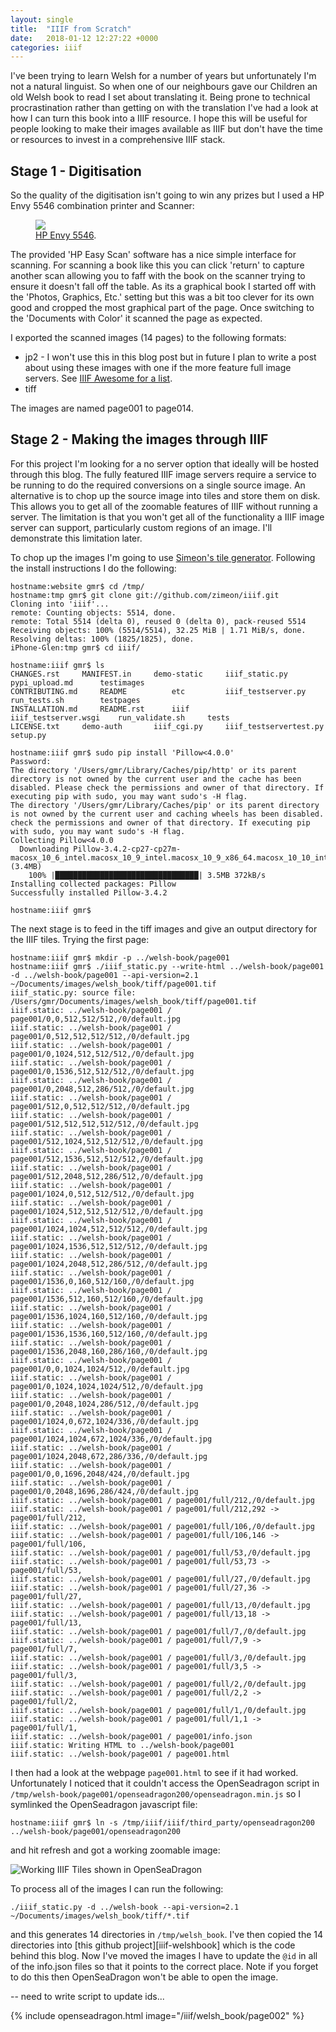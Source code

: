 ```yaml
---
layout: single
title:  "IIIF from Scratch"
date:   2018-01-12 12:27:22 +0000
categories: iiif
---
```


I've been trying to learn Welsh for a number of years but unfortunately I'm not a natural linguist. So when one of our neighbours gave our Children an old Welsh book to read I set about translating it. Being prone to technical procrastination rather than getting on with the translation I've had a look at how I can turn this book into a IIIF resource. I hope this will be useful for people looking to make their images available as IIIF but don't have the time or resources to invest in a comprehensive IIIF stack.

## Stage 1 - Digitisation

So the quality of the digitisation isn't going to win any prizes but I used a HP Envy 5546 combination printer and Scanner:

<figure>
	<a href="https://support.hp.com/us-en/product/hp-envy-5540-all-in-one-printer-series/5447939/model/5447940/drivers"><img src="/assets/images/HP-Envy-5546.jpg"></a>
	<figcaption><a href="https://support.hp.com/us-en/product/hp-envy-5540-all-in-one-printer-series/5447939/model/5447940/drivers" title="HP Envy 5546">HP Envy 5546</a>.</figcaption>
</figure>


The provided 'HP Easy Scan' software has a nice simple interface for scanning. For scanning a book like this you can click 'return' to capture another scan allowing you to faff with the book on the scanner trying to ensure it doesn't fall off the table. As its a graphical book I started off with the 'Photos, Graphics, Etc.' setting but this was a bit too clever for its own good and cropped the most graphical part of the page. Once switching to the 'Documents with Color' it scanned the page as expected.

I exported the scanned images (14 pages) to the following formats:

 * jp2 - I won't use this in this blog post but in future I plan to write a post about using these images with one if the more feature full image servers. See [IIIF Awesome for a list][awesome-image].
 * tiff

The images are named page001 to page014.

## Stage 2 - Making the images through IIIF

For this project I'm looking for a no server option that ideally will be hosted through this blog. The fully featured IIIF image servers require a service to be running to do the required conversions on a single source image. An alternative is to chop up the source image into tiles and store them on disk. This allows you to get all of the zoomable features of IIIF without running a server. The limitation is that you won't get all of the functionality a IIIF image server can support, particularly custom regions of an image. I'll demonstrate this limitation later.

To chop up the images I'm going to use [Simeon's tile generator][static-tiles]. Following the install instructions I do the following:

```
hostname:website gmr$ cd /tmp/
hostname:tmp gmr$ git clone git://github.com/zimeon/iiif.git
Cloning into 'iiif'...
remote: Counting objects: 5514, done.
remote: Total 5514 (delta 0), reused 0 (delta 0), pack-reused 5514
Receiving objects: 100% (5514/5514), 32.25 MiB | 1.71 MiB/s, done.
Resolving deltas: 100% (1825/1825), done.
iPhone-Glen:tmp gmr$ cd iiif/

hostname:iiif gmr$ ls
CHANGES.rst		MANIFEST.in		demo-static		iiif_static.py		pypi_upload.md		testimages
CONTRIBUTING.md		README			etc			iiif_testserver.py	run_tests.sh		testpages
INSTALLATION.md		README.rst		iiif			iiif_testserver.wsgi	run_validate.sh		tests
LICENSE.txt		demo-auth		iiif_cgi.py		iiif_testservertest.py	setup.py

hostname:iiif gmr$ sudo pip install 'Pillow<4.0.0'
Password:
The directory '/Users/gmr/Library/Caches/pip/http' or its parent directory is not owned by the current user and the cache has been disabled. Please check the permissions and owner of that directory. If executing pip with sudo, you may want sudo's -H flag.
The directory '/Users/gmr/Library/Caches/pip' or its parent directory is not owned by the current user and caching wheels has been disabled. check the permissions and owner of that directory. If executing pip with sudo, you may want sudo's -H flag.
Collecting Pillow<4.0.0
  Downloading Pillow-3.4.2-cp27-cp27m-macosx_10_6_intel.macosx_10_9_intel.macosx_10_9_x86_64.macosx_10_10_intel.macosx_10_10_x86_64.whl (3.4MB)
    100% |████████████████████████████████| 3.5MB 372kB/s
Installing collected packages: Pillow
Successfully installed Pillow-3.4.2

hostname:iiif gmr$
```

The next stage is to feed in the tiff images and give an output directory for the IIIF tiles. Trying the first page:

```
hostname:iiif gmr$ mkdir -p ../welsh-book/page001
hostname:iiif gmr$ ./iiif_static.py --write-html ../welsh-book/page001 -d ../welsh-book/page001 --api-version=2.1 ~/Documents/images/welsh_book/tiff/page001.tif
iiif_static.py: source file: /Users/gmr/Documents/images/welsh_book/tiff/page001.tif
iiif.static: ../welsh-book/page001 / page001/0,0,512,512/512,/0/default.jpg
iiif.static: ../welsh-book/page001 / page001/0,512,512,512/512,/0/default.jpg
iiif.static: ../welsh-book/page001 / page001/0,1024,512,512/512,/0/default.jpg
iiif.static: ../welsh-book/page001 / page001/0,1536,512,512/512,/0/default.jpg
iiif.static: ../welsh-book/page001 / page001/0,2048,512,286/512,/0/default.jpg
iiif.static: ../welsh-book/page001 / page001/512,0,512,512/512,/0/default.jpg
iiif.static: ../welsh-book/page001 / page001/512,512,512,512/512,/0/default.jpg
iiif.static: ../welsh-book/page001 / page001/512,1024,512,512/512,/0/default.jpg
iiif.static: ../welsh-book/page001 / page001/512,1536,512,512/512,/0/default.jpg
iiif.static: ../welsh-book/page001 / page001/512,2048,512,286/512,/0/default.jpg
iiif.static: ../welsh-book/page001 / page001/1024,0,512,512/512,/0/default.jpg
iiif.static: ../welsh-book/page001 / page001/1024,512,512,512/512,/0/default.jpg
iiif.static: ../welsh-book/page001 / page001/1024,1024,512,512/512,/0/default.jpg
iiif.static: ../welsh-book/page001 / page001/1024,1536,512,512/512,/0/default.jpg
iiif.static: ../welsh-book/page001 / page001/1024,2048,512,286/512,/0/default.jpg
iiif.static: ../welsh-book/page001 / page001/1536,0,160,512/160,/0/default.jpg
iiif.static: ../welsh-book/page001 / page001/1536,512,160,512/160,/0/default.jpg
iiif.static: ../welsh-book/page001 / page001/1536,1024,160,512/160,/0/default.jpg
iiif.static: ../welsh-book/page001 / page001/1536,1536,160,512/160,/0/default.jpg
iiif.static: ../welsh-book/page001 / page001/1536,2048,160,286/160,/0/default.jpg
iiif.static: ../welsh-book/page001 / page001/0,0,1024,1024/512,/0/default.jpg
iiif.static: ../welsh-book/page001 / page001/0,1024,1024,1024/512,/0/default.jpg
iiif.static: ../welsh-book/page001 / page001/0,2048,1024,286/512,/0/default.jpg
iiif.static: ../welsh-book/page001 / page001/1024,0,672,1024/336,/0/default.jpg
iiif.static: ../welsh-book/page001 / page001/1024,1024,672,1024/336,/0/default.jpg
iiif.static: ../welsh-book/page001 / page001/1024,2048,672,286/336,/0/default.jpg
iiif.static: ../welsh-book/page001 / page001/0,0,1696,2048/424,/0/default.jpg
iiif.static: ../welsh-book/page001 / page001/0,2048,1696,286/424,/0/default.jpg
iiif.static: ../welsh-book/page001 / page001/full/212,/0/default.jpg
iiif.static: ../welsh-book/page001 / page001/full/212,292 -> page001/full/212,
iiif.static: ../welsh-book/page001 / page001/full/106,/0/default.jpg
iiif.static: ../welsh-book/page001 / page001/full/106,146 -> page001/full/106,
iiif.static: ../welsh-book/page001 / page001/full/53,/0/default.jpg
iiif.static: ../welsh-book/page001 / page001/full/53,73 -> page001/full/53,
iiif.static: ../welsh-book/page001 / page001/full/27,/0/default.jpg
iiif.static: ../welsh-book/page001 / page001/full/27,36 -> page001/full/27,
iiif.static: ../welsh-book/page001 / page001/full/13,/0/default.jpg
iiif.static: ../welsh-book/page001 / page001/full/13,18 -> page001/full/13,
iiif.static: ../welsh-book/page001 / page001/full/7,/0/default.jpg
iiif.static: ../welsh-book/page001 / page001/full/7,9 -> page001/full/7,
iiif.static: ../welsh-book/page001 / page001/full/3,/0/default.jpg
iiif.static: ../welsh-book/page001 / page001/full/3,5 -> page001/full/3,
iiif.static: ../welsh-book/page001 / page001/full/2,/0/default.jpg
iiif.static: ../welsh-book/page001 / page001/full/2,2 -> page001/full/2,
iiif.static: ../welsh-book/page001 / page001/full/1,/0/default.jpg
iiif.static: ../welsh-book/page001 / page001/full/1,1 -> page001/full/1,
iiif.static: ../welsh-book/page001 / page001/info.json
iiif.static: Writing HTML to ../welsh-book/page001
iiif.static: ../welsh-book/page001 / page001.html
```

I then had a look at the webpage `page001.html` to see if it had worked. Unfortunately I noticed that it couldn't access the OpenSeadragon script in `/tmp/welsh-book/page001/openseadragon200/openseadragon.min.js` so I symlinked the OpenSeadragon javascript file:

```
hostname:iiif gmr$ ln -s /tmp/iiif/iiif/third_party/openseadragon200 ../welsh-book/page001/openseadragon200
```

and hit refresh and got a working zoomable image:

![Working IIIF Tiles shown in OpenSeaDragon](/assets/images/iiif-tiles-page001.png)

To process all of the images I can run the following:

```
./iiif_static.py -d ../welsh-book --api-version=2.1 ~/Documents/images/welsh_book/tiff/*.tif
```

and this generates 14 directories in `/tmp/welsh_book`. I've then copied the 14 directories into [this github project][iiif-welshbook] which is the code behind this blog. Now I've moved the images I have to update the `@id` in all of the info.json files so that it points to the correct place. Note if you forget to do this then OpenSeaDragon won't be able to open the image.

-- need to write script to update ids...

{% include openseadragon.html image="/iiif/welsh_book/page002" %}


[awesome-image]: https://github.com/IIIF/awesome-iiif#image-servers
[static-tiles]: https://github.com/zimeon/iiif/tree/master/demo-static
